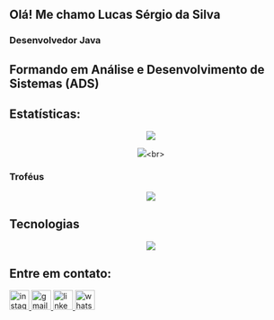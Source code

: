 <h2 align="left">Olá! Me chamo Lucas Sérgio da Silva</h2>

###

<h3 align="left">Desenvolvedor Java</h3>
<h2 align="left">Formando em Análise e Desenvolvimento de Sistemas (ADS) </h2>

###

## Estatísticas:
<div align="center">
  
![](https://github-readme-stats.vercel.app/api?username=lukedevfull&theme=radical&hide_border=false&include_all_commits=true&count_private=true)


  ![](https://github-readme-stats.vercel.app/api/top-langs?username=lukedevfull&locale=en&hide_title=false&layout=compact&card_width=320&langs_count=5&theme=dracula&hide_border=false")<br>

<h3 align="left">Troféus</h3>

  ![](https://github-profile-trophy.vercel.app/?username=lukedevfull&theme=radical&no-frame=false&no-bg=false&margin-w=4)
</div>

###
## Tecnologias
<p align="center">
  <a href="https://skillicons.dev">
    <img src="https://skillicons.dev/icons?i=java,kotlin,aws,git,github,idea,spring,maven,docker,c,bash,linux,html,css,js,react,express,nextjs,nodejs,postgres,mongodb,prisma,postman,figma" />
  </a>
</p>

###
## Entre em contato:
<div align="left">
  <a href="linkedin.com/in/lucas-sergio-531bb1143/" target="_blank">
    <img src="https://img.shields.io/static/v1?message=Instagram&logo=instagram&label=&color=E4405F&logoColor=white&labelColor=&style=for-the-badge" height="35" alt="instagram logo"  />
  </a>
  <a href="contato.prof2@gmail.com" target="_blank">
    <img src="https://img.shields.io/static/v1?message=Gmail&logo=gmail&label=&color=D14836&logoColor=white&labelColor=&style=for-the-badge" height="35" alt="gmail logo"  />
  </a>
  <a href="linkedin.com/in/lucas-sergio-531bb1143/" target="_blank">
    <img src="https://img.shields.io/static/v1?message=LinkedIn&logo=linkedin&label=&color=0077B5&logoColor=white&labelColor=&style=for-the-badge" height="35" alt="linkedin logo"  />
  </a>
  <a href="https://w.app/oqb5ug" target="_blank">
    <img src="https://img.shields.io/static/v1?message=Whatsapp&logo=whatsapp&label=&color=25D366&logoColor=white&labelColor=&style=for-the-badge" height="35" alt="whatsapp logo"  />
  </a>
</div>

